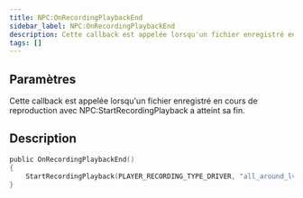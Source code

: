 ```yaml
---
title: NPC:OnRecordingPlaybackEnd
sidebar_label: NPC:OnRecordingPlaybackEnd
description: Cette callback est appelée lorsqu'un fichier enregistré en cours de reproduction avec NPC:StartRecordingPlayback a atteint sa fin.
tags: []
---
```


## Paramètres

Cette callback est appelée lorsqu'un fichier enregistré en cours de reproduction avec NPC:StartRecordingPlayback a atteint sa fin.

## Description

```c
public OnRecordingPlaybackEnd()
{
    StartRecordingPlayback(PLAYER_RECORDING_TYPE_DRIVER, "all_around_lv_bus"); //Cela redémarrerait le fichier enregistré une fois la reproduction terminée.
}
```
